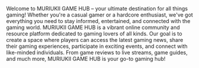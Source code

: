 Welcome to MURIUKII GAME HUB – your ultimate destination for all things gaming! Whether you're a casual gamer or a hardcore enthusiast, we've got everything you need to stay informed, entertained, and connected with the gaming world.
MURIUKII GAME HUB is a vibrant online community and resource platform dedicated to gaming lovers of all kinds. Our goal is to create a space where players can access the latest gaming news, share their gaming experiences, participate in exciting events, and connect with like-minded individuals. From game reviews to live streams, game guides, and much more, MURIUKII GAME HUB is your go-to gaming hub!

